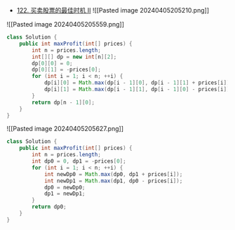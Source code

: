 - [122. 买卖股票的最佳时机 II](https://leetcode.cn/problems/best-time-to-buy-and-sell-stock-ii/)
![[Pasted image 20240405205210.png]]

![[Pasted image 20240405205559.png]]

```java
class Solution {
    public int maxProfit(int[] prices) {
        int n = prices.length;
        int[][] dp = new int[n][2];
        dp[0][0] = 0;
        dp[0][1] = -prices[0];
        for (int i = 1; i < n; ++i) {
            dp[i][0] = Math.max(dp[i - 1][0], dp[i - 1][1] + prices[i]);
            dp[i][1] = Math.max(dp[i - 1][1], dp[i - 1][0] - prices[i]);
        }
        return dp[n - 1][0];
    }
}

```

![[Pasted image 20240405205627.png]]
```java
class Solution {
    public int maxProfit(int[] prices) {
        int n = prices.length;
        int dp0 = 0, dp1 = -prices[0];
        for (int i = 1; i < n; ++i) {
            int newDp0 = Math.max(dp0, dp1 + prices[i]);
            int newDp1 = Math.max(dp1, dp0 - prices[i]);
            dp0 = newDp0;
            dp1 = newDp1;
        }
        return dp0;
    }
}
```
